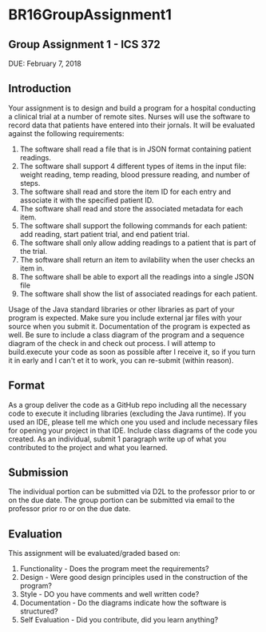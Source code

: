 # BR16GroupAssignment1
## Group Assignment 1 - ICS 372
DUE: February 7, 2018
## Introduction
Your assignment is to design and build a program for a hospital conducting a clinical trial at a number of remote sites. Nurses will use the software to record data that patients have entered into their jornals. It will be evaluated against the following requirements:
1. The software shall read a file that is in JSON format containing patient readings.
2. The software shall support 4 different types of items in the input file: weight reading, temp reading, blood pressure reading, and number of steps.
3. The software shall read and store the item ID for each entry and associate it with the specified patient ID.
4. The software shall read and store the associated metadata for each item.
5. The software shall support the following commands for each patient: add reading, start patient trial, and end patient trial.
6. The software shall only allow adding readings to a patient that is part of the trial.
7. The software shall return an item to avilability when the user checks an item in.
8. The software shall be able to export all the readings into a single JSON file
9. The software shall show the list of associated readings for each patient.

Usage of the Java standard libraries or other libraries as part of your program is expected. Make sure you include external jar files with your source when you submit it. Documentation of the program is expected as well. Be sure to include a class diagram of the program and a sequence diagram of the check in and check out process.
I will attemp to build.execute your code as soon as possible after I receive it, so if you turn it in early and I can't et it to work, you can re-submit (within reason).
## Format
As a group deliver the code as a GitHub repo including all the necessary code to execute it including libraries (excluding the Java runtime). If you used an IDE, please tell me which one you used and include necessary files for opening your project in that IDE. Include class diagrams of the code you created.
As an individual, submit 1 paragraph write up of what you contributed to the project and what you learned.
## Submission
The individual portion can be submitted via D2L to the professor prior to or on the due date.
The group portion can be submitted via email to the professor prior ro or on the due date.
## Evaluation
This assignment will be evaluated/graded based on:
1. Functionality - Does the program meet the requirements?
2. Design - Were good design principles used in the construction of the program?
3. Style - DO you have comments and well written code?
4. Documentation - Do the diagrams indicate how the software is structured?
5. Self Evaluation - Did you contribute, did you learn anything?
